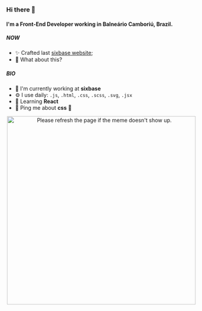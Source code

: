### Hi there 👋

#### I'm a Front-End Developer working in Balneário Camboriú, Brazil.

##### NOW

- ✨ Crafted last [sixbase website](https://sixbase.com.br/);
- 🍑 What about this?

##### BIO

- 🏢 I'm currently working at **sixbase**
- ⚙️ I use daily: `.js`, `.html`, `.css`, `.scss`, `.svg`, `.jsx`
- 🌱 Learning **React**
- 💬 Ping me about **css** 🤯


<div align="center">
 <img src='https://camo.githubusercontent.com/ea894092a509009345879aa86defb430e0bfeec839eb3926c4e5756850df1e84/68747470733a2f2f72616e646f6d2d6d656d65722e6865726f6b756170702e636f6d2f' width="500" title="Meme" alt="Please refresh the page if the meme doesn't show up." display="block" margin="0 auto">
</div>
